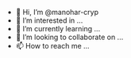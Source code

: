 - 👋 Hi, I’m @manohar-cryp
- 👀 I’m interested in ...
- 🌱 I’m currently learning ...
- 💞️ I’m looking to collaborate on ...
- 📫 How to reach me ...

<!---
manohar-cryp/manohar-cryp is a ✨ special ✨ repository because its `README.md` (this file) appears on your GitHub profile.
You can click the Preview link to take a look at your changes.
--->
